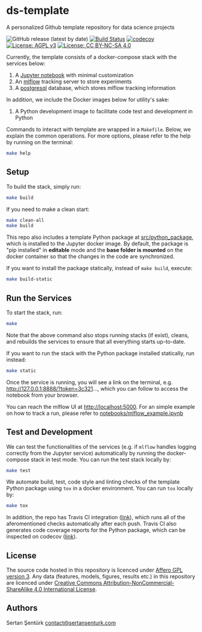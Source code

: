 # ds-template

A personalized Github template repository for data science projects

![GitHub release (latest by date)](https://img.shields.io/github/v/release/sertansenturk/ds-template) [![Build Status](https://travis-ci.com/sertansenturk/ds-template.svg?branch=master)](https://travis-ci.com/sertansenturk/ds-template) [![codecov](https://codecov.io/gh/sertansenturk/ds-template/branch/master/graph/badge.svg)](https://codecov.io/gh/sertansenturk/ds-template) [![License: AGPL v3](https://img.shields.io/badge/License-AGPL%20v3-ff69b4.svg)](http://www.gnu.org/licenses/agpl-3.0) [![License: CC BY-NC-SA 4.0](https://img.shields.io/badge/License-CC%20BY--NC--SA%204.0-ff69b4.svg)](http://creativecommons.org/licenses/by-nc-sa/4.0/)

Currently, the template consists of a docker-compose stack with the services below:

1. A [Jupyter notebook](https://jupyter.org/) with minimal customization
2. An [mlflow](https://mlflow.org/) tracking server to store experiments
3. A [postgresql](https://www.postgresql.org/) database, which stores mlflow tracking information

In addition, we include the Docker images below for utility's sake:

1. A Python development image to facilitate code test and development in Python

Commands to interact with template are wrapped in a `Makefile`. Below, we explain the common operations. For more options, please refer to the help by running on the terminal:

```bash
make help
```

## Setup

To build the stack, simply run:

```bash
make build
```

If you need to make a clean start:

```bash
make clean-all
make build
```

This repo also includes a template Python package at [src/python_package](src/python_package), which is installed to the Jupyter docker image. By default, the package is "pip installed" in **editable** mode and the **base folder is mounted** on the docker container so that the changes in the code are synchronized.

If you want to install the package statically, instead of `make build`, execute:

```bash
make build-static
```

## Run the Services

To start the stack, run:

```bash
make
```

Note that the above command also stops running stacks (if exist), cleans, and rebuilds the services to ensure that all everything starts up-to-date.

If you want to run the stack with the Python package installed statically, run instead:

```bash
make static
```

Once the service is running, you will see a link on the terminal, e.g. http://127.0.0.1:8888/?token=3c321..., which you can follow to access the notebook from your browser.

You can reach the mlflow UI at [http://localhost:5000](http://localhost:5000). For an simple example on how to track a run, please refer to [notebooks/mlflow_example.ipynb](notebooks/mlflow_example.ipynb)

## Test and Development

We can test the functionalities of the services (e.g. if `mlflow` handles logging correctly from the Jupyter service) automatically by running the docker-compose stack in test mode. You can run the test stack locally by:

```bash
make test
```

We automate build, test, code style and linting checks of the template Python package using `tox` in a docker environment. You can run `tox` locally by:

```bash
make tox
```

In addition, the repo has Travis CI integration ([link](https://travis-ci.com/github/sertansenturk/ds-template)), which runs all of the aferomentioned checks automatically after each push. Travis CI also generates code coverage reports for the Python package, which can be inspected on codecov ([link](https://codecov.io/gh/sertansenturk/ds-template/)).

## License

The source code hosted in this repository is licenced under [Affero GPL version 3](https://www.gnu.org/licenses/agpl-3.0.en.html). Any data (features, models,  figures, results etc.) in this repository are licenced under [Creative Commons Attribution-NonCommercial-ShareAlike 4.0 International License](http://creativecommons.org/licenses/by-nc-sa/4.0/).

## Authors

Sertan Şentürk
contact@sertansenturk.com
